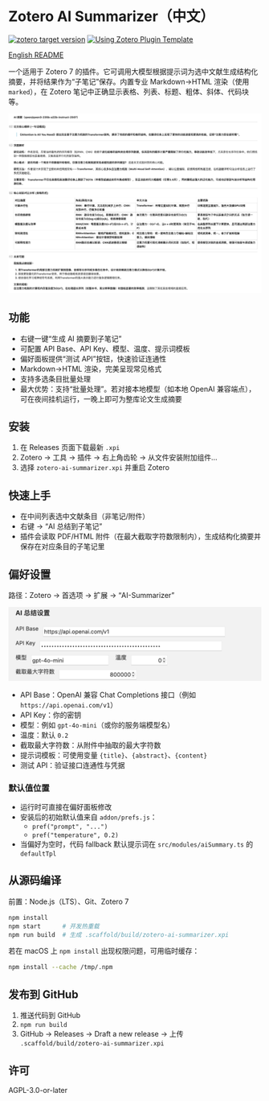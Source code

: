 # Zotero AI Summarizer（中文）

[![zotero target version](https://img.shields.io/badge/Zotero-7-green?style=flat-square&logo=zotero&logoColor=CC2936)](https://www.zotero.org)
[![Using Zotero Plugin Template](https://img.shields.io/badge/Using-Zotero%20Plugin%20Template-blue?style=flat-square&logo=github)](https://github.com/windingwind/zotero-plugin-template)

[English README](./README.md)

一个适用于 Zotero 7 的插件。它可调用大模型根据提示词为选中文献生成结构化摘要，并将结果作为“子笔记”保存。内置专业 Markdown→HTML 渲染（使用 `marked`），在 Zotero 笔记中正确显示表格、列表、标题、粗体、斜体、代码块等。

![效果预览](./img/Attention-Is-All-You-Need.png)

## 功能

- 右键一键“生成 AI 摘要到子笔记”
- 可配置 API Base、API Key、模型、温度、提示词模板
- 偏好面板提供“测试 API”按钮，快速验证连通性
- Markdown→HTML 渲染，完美呈现常见格式
- 支持多选条目批量处理
- 最大优势：支持“批量处理”。若对接本地模型（如本地 OpenAI 兼容端点），可在夜间挂机运行，一晚上即可为整库论文生成摘要

## 安装

1. 在 Releases 页面下载最新 `.xpi`
2. Zotero → 工具 → 插件 → 右上角齿轮 → 从文件安装附加组件…
3. 选择 `zotero-ai-summarizer.xpi` 并重启 Zotero

## 快速上手

- 在中间列表选中文献条目（非笔记/附件）
- 右键 → “AI 总结到子笔记”
- 插件会读取 PDF/HTML 附件（在最大截取字符数限制内），生成结构化摘要并保存在对应条目的子笔记里

## 偏好设置

路径：Zotero → 首选项 → 扩展 → “AI-Summarizer”

![设置](./img/Setting.png)

- API Base：OpenAI 兼容 Chat Completions 接口（例如 `https://api.openai.com/v1`）
- API Key：你的密钥
- 模型：例如 `gpt-4o-mini`（或你的服务端模型名）
- 温度：默认 `0.2`
- 截取最大字符数：从附件中抽取的最大字符数
- 提示词模板：可使用变量 `{title}`、`{abstract}`、`{content}`
- 测试 API：验证接口连通性与凭据

### 默认值位置

- 运行时可直接在偏好面板修改
- 安装后的初始默认值来自 `addon/prefs.js`：
  - `pref("prompt", "...")`
  - `pref("temperature", 0.2)`
- 当偏好为空时，代码 fallback 默认提示词在 `src/modules/aiSummary.ts` 的 `defaultTpl`

## 从源码编译

前置：Node.js（LTS）、Git、Zotero 7

```bash
npm install
npm start      # 开发热重载
npm run build  # 生成 .scaffold/build/zotero-ai-summarizer.xpi
```

若在 macOS 上 `npm install` 出现权限问题，可用临时缓存：

```bash
npm install --cache /tmp/.npm
```

## 发布到 GitHub

1. 推送代码到 GitHub
2. `npm run build`
3. GitHub → Releases → Draft a new release → 上传 `.scaffold/build/zotero-ai-summarizer.xpi`

## 许可

AGPL-3.0-or-later 